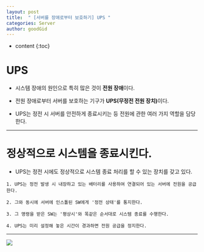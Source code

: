 ```yaml
---
layout: post
title:  " [서버를 장애로부터 보호하기] UPS "
categories: Server
author: goodGid
---
```

* content
{:toc}


# UPS

* 시스템 장애의 원인으로 특히 많은 것이 <b>전원 장애</b>이다.

* 전원 장애로부터 서버를 보호하는 기구가 <b>UPS(무정전 전원 장치)</b>이다.

* UPS는 정전 시 서버를 안전하게 종료시키는 등 전원에 관한 여러 가지 역할을 담당한다.


---

# 정상적으로 시스템을 종료시킨다.

* UPS는 정전 시에도 정상적으로 시스템 종료 처리를 할 수 있는 장치를 갖고 있다.

```
1. UPS는 정전 발생 시 내장하고 있는 배터리를 사용하여 연결되어 있는 서버에 전원을 공급한다.

2. 그와 동시에 서버에 인스톨된 SW에게 '정전 상태'를 통지한다.

3. 그 명령을 받은 SW는 '평상시'와 똑같은 순서대로 시스템 종료를 수행한다.

4. UPS는 미리 설정해 놓은 시간이 경과하면 전원 공급을 정지한다.
```
 

 

---


![](/assets/img/server/ups_1.png)



